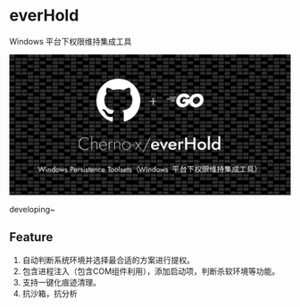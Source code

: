 # everHold
Windows 平台下权限维持集成工具 

![everHold](./assets/everHold.png)

developing~

## Feature
1. 自动判断系统环境并选择最合适的方案进行提权。
2. 包含进程注入（包含COM组件利用），添加启动项，判断杀软环境等功能。
3. 支持一键化痕迹清理。
4. 抗沙箱，抗分析

